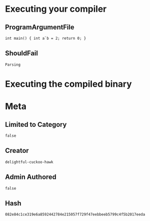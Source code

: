 # Executing your compiler

## ProgramArgumentFile

```
int main() { int a`b = 2; return 0; }

```

## ShouldFail

```
Parsing
```

# Executing the compiled binary

# Meta

## Limited to Category

```
false
```

## Creator

```
delightful-cuckoo-hawk
```

## Admin Authored

```
false
```

## Hash

```
082e84c1ce319e6a8592442784e215057f729f47eebbeeb5799c4f5b2017eeda
```
